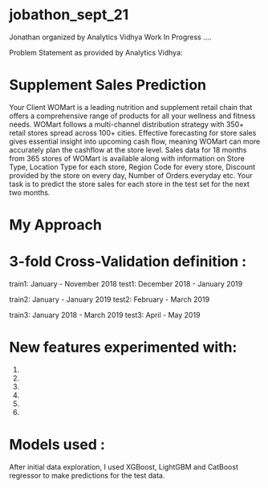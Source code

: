 # jobathon_sept_21
Jonathan organized by Analytics Vidhya 
Work In Progress ....

Problem Statement as provided by Analytics Vidhya:

# Supplement Sales Prediction

Your Client WOMart is a leading nutrition and supplement retail chain that offers a comprehensive range of products for all your wellness and fitness needs. WOMart follows a multi-channel distribution strategy with 350+ retail stores spread across 100+ cities. Effective forecasting for store sales gives essential insight into upcoming cash flow, meaning WOMart can more accurately plan the cashflow at the store level. Sales data for 18 months from 365 stores of WOMart is available along with information on Store Type, Location Type for each store, Region Code for every store, Discount provided by the store on every day, Number of Orders everyday etc. Your task is to predict the store sales for each store in the test set for the next two months.

# My Approach

# 3-fold Cross-Validation definition :

train1: January - November 2018
test1: December 2018 - January 2019

train2: January - January 2019
test2: February - March 2019

train3: January 2018 - March 2019
test3: April - May 2019

# New features experimented with:
1.
2.
3.
4.
5.
6.

# Models used :
After initial data exploration, I used XGBoost, LightGBM and CatBoost regressor to make predictions for the test data. 
